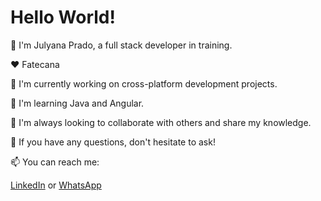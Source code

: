 # Hello World!

👋 I'm Julyana Prado, a full stack developer in training.

❤️ Fatecana

🔭 I'm currently working on cross-platform development projects.

🌱 I'm learning Java and Angular.

👯 I'm always looking to collaborate with others and share my knowledge.

💬 If you have any questions, don't hesitate to ask!

📫 You can reach me:

[LinkedIn](https://www.linkedin.com/in/jupradoai)
or
[WhatsApp](https://contate.me/jupradoai)
